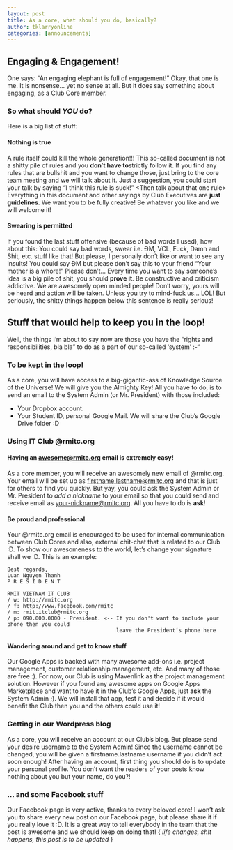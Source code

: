 ```yaml
---
layout: post
title: As a core, what should you do, basically?
author: tklarryonline
categories: [announcements]
---
```


## Engaging & Engagement!

One says: “An engaging elephant is full of engagement!” Okay, that one
is me. It is nonsense… yet no sense at all. But it does say something
about engaging, as a Club Core member.

### So what should *YOU* do?

Here is a big list of stuff:

#### Nothing is true

A rule itself could kill the whole generation!!! This so-called document
is not a shitty pile of rules and you **don’t have to**strictly follow
it. If you find any rules that are bullshit and you want to change
those, just bring to the core team meeting and we will talk about it.
Just a suggestion, you could start your talk by saying “I think this
rule is suck!” \<Then talk about that one rule\> Everything in this
document and other sayings by Club Executives are **just guidelines**.
We want you to be fully creative! Be whatever you like and we will
welcome it!

#### Swearing is permitted

If you found the last stuff offensive (because of bad words I used), how
about this: You could say bad words, swear i.e. ĐM, VCL, Fuck, Damn and
Shit, etc. stuff like that! But please, I personally don’t like or want
to see any insults! You could say ĐM but please don’t say this to your
friend “Your mother is a whore!” Please don’t… Every time you want to
say someone’s idea is a big pile of shit, you should **prove it**. Be
constructive and criticism addictive. We are awesomely open minded
people! Don’t worry, yours will be heard and action will be taken.
Unless you try to mind-fuck us… LOL! But seriously, the shitty things
happen below this sentence is really serious!

## Stuff that would help to keep you in the loop!

Well, the things I’m about to say now are those you have the “rights and
responsibilities, bla bla” to do as a part of our so-called ‘system’ :-“

### To be kept in the loop!

As a core, you will have access to a big-gigantic-ass of Knowledge
Source of the Universe! We will give you the Almighty Key! All you have
to do, is to send an email to the System Admin (or Mr. President) with
those included:

-   Your Dropbox account.
-   Your Student ID, personal Google Mail. We will share the Club’s
    Google Drive folder :D

### Using IT Club @rmitc.org

#### Having an [awesome@rmitc.org](mailto:awesome@rmitc.org) email is extremely easy!

As a core member, you will receive an awesomely new email of @rmitc.org.
Your email will be set up as
[firstname.lastname@rmitc.org](mailto:firstname.lastname@rmitc.org) and
that is just for others to find you quickly. But yay, you could ask the
System Admin or Mr. President to *add a nickname* to your email so that
you could send and receive email as
[your-nickname@rmitc.org](mailto:your-nickname@rmitc.org). All you have
to do is **ask**!

#### Be proud and professional

Your @rmitc.org email is encouraged to be used for internal
communication between Club Cores and also, external chit-chat that is
related to our Club :D. To show our awesomeness to the world, let’s
change your signature shall we :D. This is an example:

    Best regards,
    Luan Nguyen Thanh
    P R E S I D E N T

    RMIT VIETNAM IT CLUB
    / w: http://rmitc.org
    / f: http://www.facebook.com/rmitc
    / m: rmit.itclub@rmitc.org
    / p: 090.000.0000 - President. <-- If you don't want to include your phone then you could
                                       leave the President’s phone here

#### Wandering around and get to know stuff

Our Google Apps is backed with many awesome add-ons i.e. project
management, customer relationship management, etc. And many of those are
free :). For now, our Club is using Mavenlink as the project management
solution. However if you found any awesome apps on Google Apps
Marketplace and want to have it in the Club’s Google Apps, just **ask**
the System Admin ;). We will install that app, test it and decide if it
would benefit the Club then you and the others could use it!

### Getting in our Wordpress blog

As a core, you will receive an account at our Club’s blog. But please
send your desire username to the System Admin! Since the username cannot
be changed, you will be given a firstname.lastname username if you
didn’t act soon enough! After having an account, first thing you should
do is to update your personal profile. You don’t want the readers of
your posts know nothing about you but your name, do you?!

### ... and some Facebook stuff

Our Facebook page is very active, thanks to every beloved core! I won’t
ask you to share every new post on our Facebook page, but please share
it if you really love it :D. It is a great way to tell everybody in the
team that the post is awesome and we should keep on doing that! { *life
changes, sh!t happens, this post is to be updated* }
